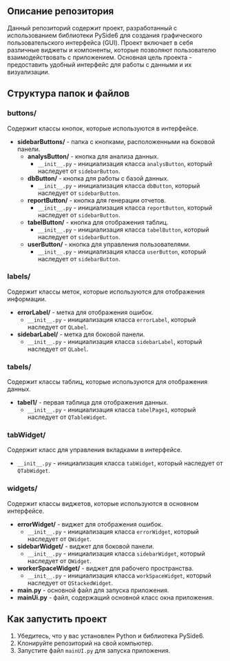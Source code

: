 ## Описание репозитория

Данный репозиторий содержит проект, разработанный с использованием библиотеки PySide6 для создания графического пользовательского интерфейса (GUI). Проект включает в себя различные виджеты и компоненты, которые позволяют пользователю взаимодействовать с приложением. Основная цель проекта - предоставить удобный интерфейс для работы с данными и их визуализации.

## Структура папок и файлов

### buttons/
Содержит классы кнопок, которые используются в интерфейсе.

- **sidebarButtons/** - папка с кнопками, расположенными на боковой панели.
  - **analysButton/** - кнопка для анализа данных.
    - `__init__.py` - инициализация класса `analysButton`, который наследует от `sidebarButton`.
  - **dbButton/** - кнопка для работы с базой данных.
    - `__init__.py` - инициализация класса `dbButton`, который наследует от `sidebarButton`.
  - **reportButton/** - кнопка для генерации отчетов.
    - `__init__.py` - инициализация класса `reportButton`, который наследует от `sidebarButton`.
  - **tabelButton/** - кнопка для отображения таблиц.
    - `__init__.py` - инициализация класса `tabelButton`, который наследует от `sidebarButton`.
  - **userButton/** - кнопка для управления пользователями.
    - `__init__.py` - инициализация класса `userButton`, который наследует от `sidebarButton`.

### labels/
Содержит классы меток, которые используются для отображения информации.

- **errorLabel/** - метка для отображения ошибок.
  - `__init__.py` - инициализация класса `errorLabel`, который наследует от `QLabel`.
- **sidebarLabel/** - метка для боковой панели.
  - `__init__.py` - инициализация класса `sidebarLabel`, который наследует от `QLabel`.

### tabels/
Содержит классы таблиц, которые используются для отображения данных.

- **tabel1/** - первая таблица для отображения данных.
  - `__init__.py` - инициализация класса `tabelPage1`, который наследует от `QTableWidget`.

### tabWidget/
Содержит класс для управления вкладками в интерфейсе.

- `__init__.py` - инициализация класса `tabWidget`, который наследует от `QTabWidget`.

### widgets/
Содержит классы виджетов, которые используются в основном интерфейсе.

- **errorWidget/** - виджет для отображения ошибок.
  - `__init__.py` - инициализация класса `errorWidget`, который наследует от `QWidget`.
- **sidebarWidget/** - виджет для боковой панели.
  - `__init__.py` - инициализация класса `sidebarWidget`, который наследует от `QWidget`.
- **workerSpaceWidget/** - виджет для рабочего пространства.
  - `__init__.py` - инициализация класса `workSpaceWidget`, который наследует от `QStackedWidget`.
- **main.py** - основной файл для запуска приложения.
- **mainUi.py** - файл, содержащий основной класс окна приложения.

## Как запустить проект

1. Убедитесь, что у вас установлен Python и библиотека PySide6.
2. Клонируйте репозиторий на свой компьютер.
3. Запустите файл `mainUI.py` для запуска приложения.